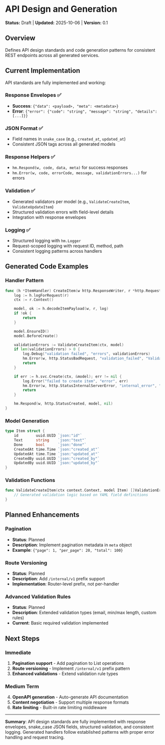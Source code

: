 # API Design and Generation

**Status:** Draft | **Updated:** 2025-10-06 | **Version:** 0.1

## Overview

Defines API design standards and code generation patterns for consistent REST endpoints across all generated services.

## Current Implementation

API standards are fully implemented and working:

### Response Envelopes ✅
- **Success**: `{"data": <payload>, "meta": <metadata>}`
- **Error**: `{"error": {"code": "string", "message": "string", "details": [...]}}`

### JSON Format ✅
- Field names in `snake_case` (e.g., `created_at`, `updated_at`)
- Consistent JSON tags across all generated models

### Response Helpers ✅
- `hm.Respond(w, code, data, meta)` for success responses
- `hm.Error(w, code, errorCode, message, validationErrors...)` for errors

### Validation ✅
- Generated validators per model (e.g., `ValidateCreateItem`, `ValidateUpdateItem`)
- Structured validation errors with field-level details
- Integration with response envelopes

### Logging ✅
- Structured logging with `hm.Logger`
- Request-scoped logging with request ID, method, path
- Consistent logging patterns across handlers

## Generated Code Examples

### Handler Pattern
```go
func (h *ItemHandler) CreateItem(w http.ResponseWriter, r *http.Request) {
    log := h.logForRequest(r)
    ctx := r.Context()

    model, ok := h.decodeItemPayload(w, r, log)
    if !ok {
        return
    }

    model.EnsureID()
    model.BeforeCreate()

    validationErrors := ValidateCreateItem(ctx, model)
    if len(validationErrors) > 0 {
        log.Debug("validation failed", "errors", validationErrors)
        hm.Error(w, http.StatusBadRequest, "validation_failed", "Validation failed", validationErrors...)
        return
    }

    if err := h.svc.Create(ctx, &model); err != nil {
        log.Error("failed to create item", "error", err)
        hm.Error(w, http.StatusInternalServerError, "internal_error", "Could not create item")
        return
    }

    hm.Respond(w, http.StatusCreated, model, nil)
}
```

### Model Generation
```go
type Item struct {
    id        uuid.UUID `json:"id"`
    Text      string    `json:"text"`
    Done      bool      `json:"done"`
    CreatedAt time.Time `json:"created_at"`
    UpdatedAt time.Time `json:"updated_at"`
    CreatedBy uuid.UUID `json:"created_by"`
    UpdatedBy uuid.UUID `json:"updated_by"`
}
```

### Validation Functions
```go
func ValidateCreateItem(ctx context.Context, model Item) []ValidationError {
    // Generated validation logic based on YAML field definitions
}
```

## Planned Enhancements

### Pagination
- **Status**: Planned
- **Description**: Implement pagination metadata in `meta` object
- **Example**: `{"page": 1, "per_page": 20, "total": 100}`

### Route Versioning
- **Status**: Planned  
- **Description**: Add `/internal/v1` prefix support
- **Implementation**: Router-level prefix, not per-handler

### Advanced Validation Rules
- **Status**: Planned
- **Description**: Extended validation types (email, min/max length, custom rules)
- **Current**: Basic required validation implemented

## Next Steps

### Immediate
1. **Pagination support** - Add pagination to List operations
2. **Route versioning** - Implement `/internal/v1` prefix pattern
3. **Enhanced validations** - Extend validation rule types

### Medium Term
4. **OpenAPI generation** - Auto-generate API documentation
5. **Content negotiation** - Support multiple response formats
6. **Rate limiting** - Built-in rate limiting middleware

---

**Summary**: API design standards are fully implemented with response envelopes, snake_case JSON fields, structured validation, and consistent logging. Generated handlers follow established patterns with proper error handling and request tracing.
